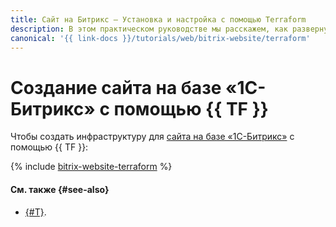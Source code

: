```yaml
---
title: Сайт на Битрикс – Установка и настройка с помощью Terraform
description: В этом практическом руководстве мы расскажем, как развернуть и настроить сайт на Битрикс (Bitrix) в облаке с помощью Terraform. 1С-Битрикс — это система управления сайтами и веб-проектами от компании 1С-Битрикс. С его помощью вы можете управлять структурой и содержимым вашего сайта, не обладая специальными знаниями программирования и верстки.
canonical: '{{ link-docs }}/tutorials/web/bitrix-website/terraform'
---
```


# Создание сайта на базе «1С-Битрикс» с помощью {{ TF }}

Чтобы создать инфраструктуру для [сайта на базе «1С-Битрикс»](index.md) c помощью {{ TF }}:

{% include [bitrix-website-terraform](../../../_tutorials/applied/bitrix-website-terraform.md) %}

#### См. также {#see-also}

* [{#T}](console.md).